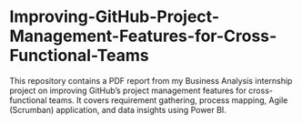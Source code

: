 # Improving-GitHub-Project-Management-Features-for-Cross-Functional-Teams
This repository contains a PDF report from my Business Analysis internship project on improving GitHub’s project management features for cross-functional teams. It covers requirement gathering, process mapping, Agile (Scrumban) application, and data insights using Power BI.
